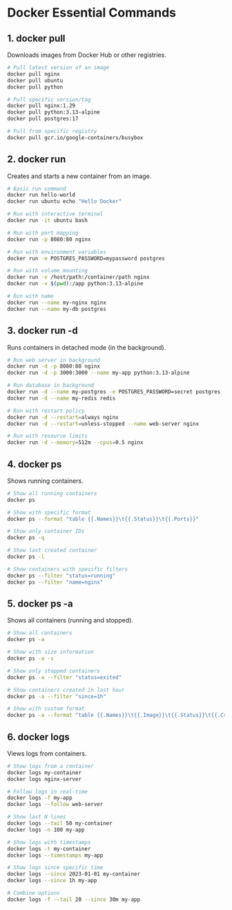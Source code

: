 # Docker Essential Commands

## 1. docker pull
Downloads images from Docker Hub or other registries.

```bash
# Pull latest version of an image
docker pull nginx
docker pull ubuntu
docker pull python

# Pull specific version/tag
docker pull nginx:1.29
docker pull python:3.13-alpine
docker pull postgres:17

# Pull from specific registry
docker pull gcr.io/google-containers/busybox
```

## 2. docker run
Creates and starts a new container from an image.

```bash
# Basic run command
docker run hello-world
docker run ubuntu echo "Hello Docker"

# Run with interactive terminal
docker run -it ubuntu bash

# Run with port mapping
docker run -p 8080:80 nginx

# Run with environment variables
docker run -e POSTGRES_PASSWORD=mypassword postgres

# Run with volume mounting
docker run -v /host/path:/container/path nginx
docker run -v $(pwd):/app python:3.13-alpine

# Run with name
docker run --name my-nginx nginx
docker run --name my-db postgres
```

## 3. docker run -d
Runs containers in detached mode (in the background).

```bash
# Run web server in background
docker run -d -p 8080:80 nginx
docker run -d -p 3000:3000 --name my-app python:3.13-alpine

# Run database in background
docker run -d --name my-postgres -e POSTGRES_PASSWORD=secret postgres
docker run -d --name my-redis redis

# Run with restart policy
docker run -d --restart=always nginx
docker run -d --restart=unless-stopped --name web-server nginx

# Run with resource limits
docker run -d --memory=512m --cpus=0.5 nginx
```

## 4. docker ps
Shows running containers.

```bash
# Show all running containers
docker ps

# Show with specific format
docker ps --format "table {{.Names}}\t{{.Status}}\t{{.Ports}}"

# Show only container IDs
docker ps -q

# Show last created container
docker ps -l

# Show containers with specific filters
docker ps --filter "status=running"
docker ps --filter "name=nginx"
```

## 5. docker ps -a
Shows all containers (running and stopped).

```bash
# Show all containers
docker ps -a

# Show with size information
docker ps -a -s

# Show only stopped containers
docker ps -a --filter "status=exited"

# Show containers created in last hour
docker ps -a --filter "since=1h"

# Show with custom format
docker ps -a --format "table {{.Names}}\t{{.Image}}\t{{.Status}}\t{{.CreatedAt}}"
```

## 6. docker logs
Views logs from containers.

```bash
# Show logs from a container
docker logs my-container
docker logs nginx-server

# Follow logs in real-time
docker logs -f my-app
docker logs --follow web-server

# Show last N lines
docker logs --tail 50 my-container
docker logs -n 100 my-app

# Show logs with timestamps
docker logs -t my-container
docker logs --timestamps my-app

# Show logs since specific time
docker logs --since 2023-01-01 my-container
docker logs --since 1h my-app

# Combine options
docker logs -f --tail 20 --since 30m my-app
```